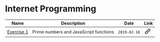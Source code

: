 # Internet Programming
| Name | Description | Date | Link | 
|---|---|---|---|
| [Exercise 1](https://katie.luther.edu/mod/assign/view.php?id=364121) | Prime numbers and JavaScript functions | `2019-02-18` | [![ex1](link.png)](exercises/js_primes) |